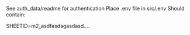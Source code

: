 See auth_data/readme for authentication
Place .env file in src/.env
Should contain:

SHEETID=m2_asdfasdagasdasd....